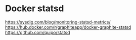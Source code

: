 # Docker statsd
https://sysdig.com/blog/monitoring-statsd-metrics/
https://hub.docker.com/r/graphiteapp/docker-graphite-statsd
https://github.com/quipo/statsd
